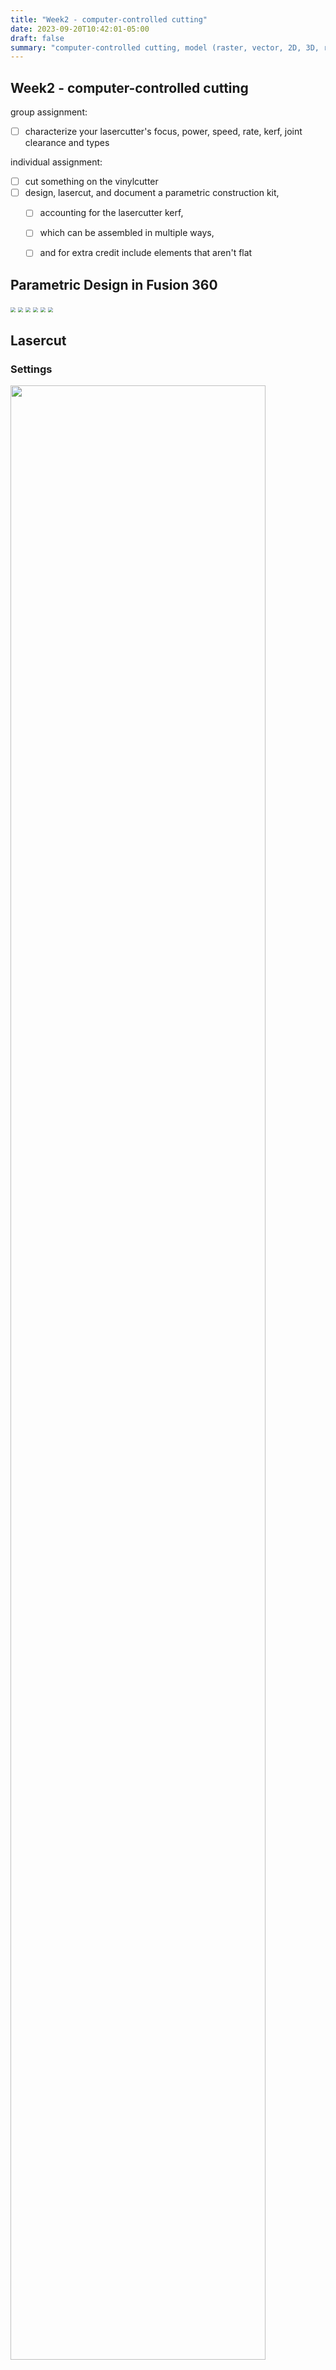 ```yaml
---
title: "Week2 - computer-controlled cutting"
date: 2023-09-20T10:42:01-05:00
draft: false
summary: "computer-controlled cutting, model (raster, vector, 2D, 3D, render, animate, simulate, ...) a possible final project"
---
```


## Week2 - computer-controlled cutting

group assignment: </br>
   
- [ ] characterize your lasercutter's focus, power, speed, rate, kerf, joint clearance and types 

individual assignment: </br>

- [ ] cut something on the vinylcutter
- [ ] design, lasercut, and document a parametric construction kit, 
  - [ ] accounting for the lasercutter kerf, 
  - [ ] which can be assembled in multiple ways,
  - [ ] and for extra credit include elements that aren't flat 


## Parametric Design in Fusion 360
<img src="../assets/week2/laser_00.png" style="zoom:50%;" />
<img src="../assets/week2/laser_0.png" style="zoom:50%;" />
<img src="../assets/week2/laser_1.png" style="zoom:50%;" />
<img src="../assets/week2/laser_2.png" style="zoom:50%;" />
<img src="../assets/week2/laser_3.png" style="zoom:50%;" />
<img src="../assets/week2/laser_4.png" style="zoom:50%;" />

## Lasercut

### Settings
<img src="../assets/week2/1.png" style="width:90%;" />
<img src="../assets/week2/2.png" style="width:90%;" />
<img src="../assets/week2/3.png" style="width:90%;" />
<img src="../assets/week2/6.png" style="width:90%;" />

### Test
<img src="../assets/week2/4.png" style="width:90%;" />
<img src="../assets/week2/5.png" style="width:90%;" />

### Print/Cut